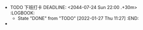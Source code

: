 - TODO 下班打卡
  DEADLINE: <2044-07-24 Sun 22:00 .+30m>
  :LOGBOOK:
  * State "DONE" from "TODO" [2022-01-27 Thu 11:27]
  :END:
-